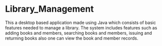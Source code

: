 # Library_Management
This a desktop based application made using Java which consists of basic features needed to manage a library.
The system includes features such as adding books and members, searching books and members, issuing and returning books also one can view the book and member records.
